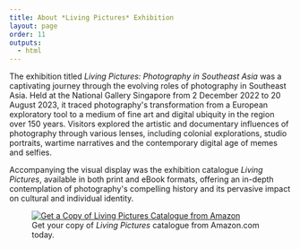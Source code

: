 ```yaml
---
title: About *Living Pictures* Exhibition
layout: page
order: 11
outputs:
  - html
---
```



The exhibition titled *Living Pictures: Photography in Southeast Asia* was a captivating journey through the evolving roles of photography in Southeast Asia. Held at the National Gallery Singapore from 2 December 2022 to 20 August 2023, it traced photography's transformation from a European exploratory tool to a medium of fine art and digital ubiquity in the region over 150 years. Visitors explored the artistic and documentary influences of photography through various lenses, including colonial explorations, studio portraits, wartime narratives and the contemporary digital age of memes and selfies. 

Accompanying the visual display was the exhibition catalogue *Living Pictures*, available in both print and eBook formats, offering an in-depth contemplation of photography's compelling history and its pervasive impact on cultural and individual identity.

<figure>
  <a href="https://www.amazon.com/Living-Pictures-Photography-Southeast-Asia/dp/981184044X">
    <img src="https://m.media-amazon.com/images/W/MEDIAX_792452-T1/images/I/7196vM-i6uL._SY466_.jpg" alt="Get a Copy of Living Pictures Catalogue from Amazon">
  </a>
  <figcaption>
    Get your copy of <em>Living Pictures</em> catalogue from Amazon.com today.
  </figcaption>
</figure>
